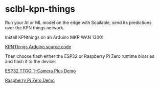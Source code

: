 # sclbl-kpn-things
Run your AI or ML model on the edge with Scailable, send its predictions over the KPN things network.

Install KPNthings on an Arduino MKR WAN 1300:

[KPNThings Arduino source code](https://github.com/scailable/sclbl-kpn-things/tree/main/arduino_mkrwan_slave)

Then choose flash either the ESP32 or Raspberry Pi Zero runtime binaries and flash it to the device:

[ESP32 TTGO T-Camera Plus Demo](https://github.com/scailable/sclbl-kpn-things/tree/main/scailable_runtime_masters/esp32_ttgo_cam_plus)

[Raspberry Pi Zero Demo](https://github.com/scailable/sclbl-kpn-things/tree/main/scailable_runtime_masters/raspberry_pi_zero)

